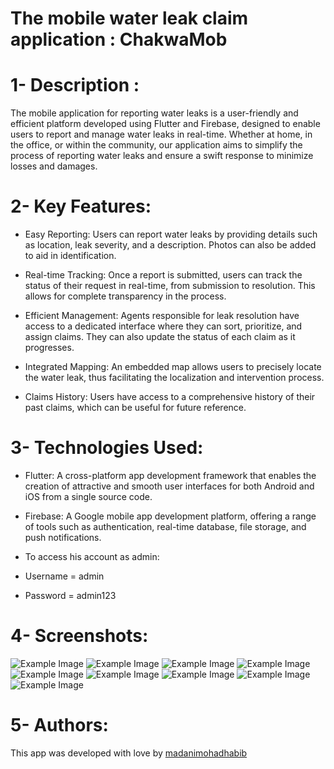 # The mobile water leak claim application : ChakwaMob

# 1- Description :

The mobile application for reporting water leaks is a user-friendly and efficient platform developed using Flutter and Firebase, designed to enable users to report and manage water leaks in real-time. Whether at home, in the office, or within the community, our application aims to simplify the process of reporting water leaks and ensure a swift response to minimize losses and damages.

# 2- Key Features:

- Easy Reporting: Users can report water leaks by providing details such as location, leak severity, and a description. Photos can also be added to aid in identification.

- Real-time Tracking: Once a report is submitted, users can track the status of their request in real-time, from submission to resolution. This allows for complete transparency in the process.

- Efficient Management: Agents responsible for leak resolution have access to a dedicated interface where they can sort, prioritize, and assign claims. They can also update the status of each claim as it progresses.

- Integrated Mapping: An embedded map allows users to precisely locate the water leak, thus facilitating the localization and intervention process.

- Claims History: Users have access to a comprehensive history of their past claims, which can be useful for future reference.

# 3- Technologies Used:

- Flutter: A cross-platform app development framework that enables the creation of attractive and smooth user interfaces for both Android and iOS from a single source code.

- Firebase: A Google mobile app development platform, offering a range of tools such as authentication, real-time database, file storage, and push notifications.

- To access his account as admin:
- Username = admin
- Password = admin123

# 4- Screenshots:
![Example Image](images/1.png)
![Example Image](images/2.png)
![Example Image](images/3.png)
![Example Image](images/4.png)
![Example Image](images/5.png)
![Example Image](images/6.png)
![Example Image](images/7.png)
![Example Image](images/8.png)
![Example Image](images/9.png)
# 5- Authors:

This app was developed with love by [madanimohadhabib](https://github.com/madanimohadhabib)